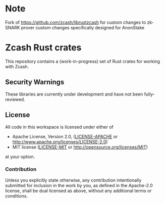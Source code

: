 # Note

Fork of https://github.com/zcash/librustzcash for custom changes to zk-SNARK prover
custom changes specifically designed for AnonStake

# Zcash Rust crates

This repository contains a (work-in-progress) set of Rust crates for
working with Zcash.

## Security Warnings

These libraries are currently under development and have not been fully-reviewed.

## License

All code in this workspace is licensed under either of

 * Apache License, Version 2.0, ([LICENSE-APACHE](LICENSE-APACHE) or http://www.apache.org/licenses/LICENSE-2.0)
 * MIT license ([LICENSE-MIT](LICENSE-MIT) or http://opensource.org/licenses/MIT)

at your option.

### Contribution

Unless you explicitly state otherwise, any contribution intentionally
submitted for inclusion in the work by you, as defined in the Apache-2.0
license, shall be dual licensed as above, without any additional terms or
conditions.
